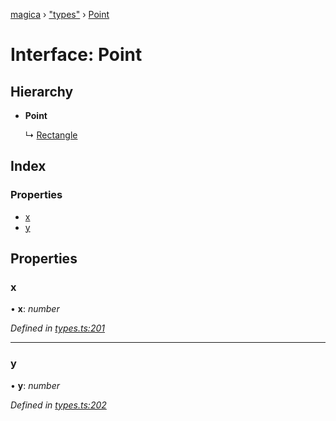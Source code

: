 [magica](../README.md) › ["types"](../modules/_types_.md) › [Point](_types_.point.md)

# Interface: Point

## Hierarchy

* **Point**

  ↳ [Rectangle](_types_.rectangle.md)

## Index

### Properties

* [x](_types_.point.md#x)
* [y](_types_.point.md#y)

## Properties

###  x

• **x**: *number*

*Defined in [types.ts:201](https://github.com/cancerberoSgx/magica/blob/8fb28f9/src/types.ts#L201)*

___

###  y

• **y**: *number*

*Defined in [types.ts:202](https://github.com/cancerberoSgx/magica/blob/8fb28f9/src/types.ts#L202)*
